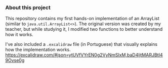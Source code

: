 ### About this project

This repository contains my first hands-on implementation of an ArrayList (similar to `java.util.ArrayList<>`). The original version was created by my teacher, but while studying it, I modified two functions to better understand how it works.  

I've also included a `.excalidraw` file (in Portuguese) that visually explains how the implementation works.
https://excalidraw.com/#json=ytUVfVYrEN0g2VyNmSIxM,baD4ljtMARJBtI49Ovse0g 

